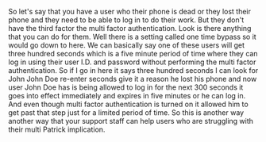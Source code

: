 So let's say that you have a user who their phone is dead or they lost their phone and they need to
be able to log in to do their work.
But they don't have the third factor the multi factor authentication.
Look is there anything that you can do for them.
Well there is a setting called one time bypass so it would go down to here.
We can basically say one of these users will get three hundred seconds which is a five minute period
of time where they can log in using their user I.D. and password without performing the multi factor
authentication.
So if I go in here it says three hundred seconds I can look for
John John Doe re-enter seconds give it a reason he lost his phone
and now user John Doe has is being allowed to log in for the next 300 seconds it goes into effect immediately
and expires in five minutes or he can log in.
And even though multi factor authentication is turned on it allowed him to get past that step just for
a limited period of time.
So this is another way another way that your support staff can help users who are struggling with their
multi Patrick implication.
